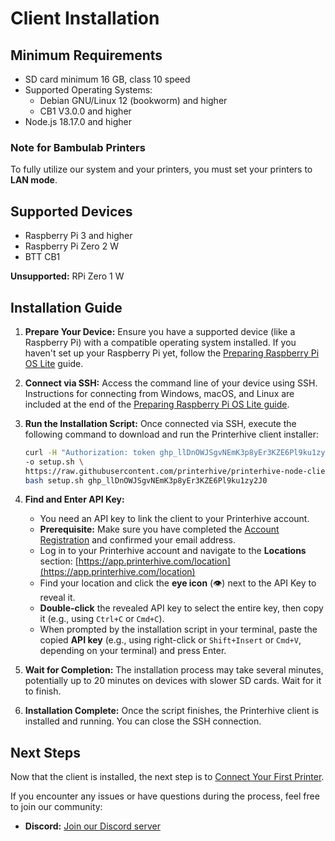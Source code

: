 # Client Installation

## Minimum Requirements

*   SD card minimum 16 GB, class 10 speed
*   Supported Operating Systems:
    *   Debian GNU/Linux 12 (bookworm) and higher
    *   CB1 V3.0.0 and higher
*   Node.js 18.17.0 and higher

### Note for Bambulab Printers

To fully utilize our system and your printers, you must set your printers to **LAN mode**.

## Supported Devices

*   Raspberry Pi 3 and higher
*   Raspberry Pi Zero 2 W
*   BTT CB1

**Unsupported:** RPi Zero 1 W

## Installation Guide

1.  **Prepare Your Device:** Ensure you have a supported device (like a Raspberry Pi) with a compatible operating system installed. If you haven't set up your Raspberry Pi yet, follow the [Preparing Raspberry Pi OS Lite](./prepare-raspberry-pi.md) guide.

2.  **Connect via SSH:** Access the command line of your device using SSH. Instructions for connecting from Windows, macOS, and Linux are included at the end of the [Preparing Raspberry Pi OS Lite guide](./prepare-raspberry-pi.md#_10-power-on-and-connect).

3.  **Run the Installation Script:** Once connected via SSH, execute the following command to download and run the Printerhive client installer:

    ```bash
    curl -H "Authorization: token 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" \
    -o setup.sh \
    https://raw.githubusercontent.com/printerhive/printerhive-node-client/main/setup.sh && \
    bash setup.sh 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
    ```

4.  **Find and Enter API Key:**
    *   You need an API key to link the client to your Printerhive account.
    *   **Prerequisite:** Make sure you have completed the [Account Registration](./registration.md) and confirmed your email address.
    *   Log in to your Printerhive account and navigate to the **Locations** section: [https://app.printerhive.com/location](https://app.printerhive.com/location)
    *   Find your location and click the **eye icon** (👁️) next to the API Key to reveal it.
    *   **Double-click** the revealed API key to select the entire key, then copy it (e.g., using `Ctrl+C` or `Cmd+C`).
    *   When prompted by the installation script in your terminal, paste the copied **API key** (e.g., using right-click or `Shift+Insert` or `Cmd+V`, depending on your terminal) and press Enter.

5.  **Wait for Completion:** The installation process may take several minutes, potentially up to 20 minutes on devices with slower SD cards. Wait for it to finish.

6.  **Installation Complete:** Once the script finishes, the Printerhive client is installed and running. You can close the SSH connection.

## Next Steps

Now that the client is installed, the next step is to [Connect Your First Printer](./connect-printer.md).

If you encounter any issues or have questions during the process, feel free to join our community:

*   **Discord:** [Join our Discord server](https://discord.gg/AwNP6HwvMZ) 
